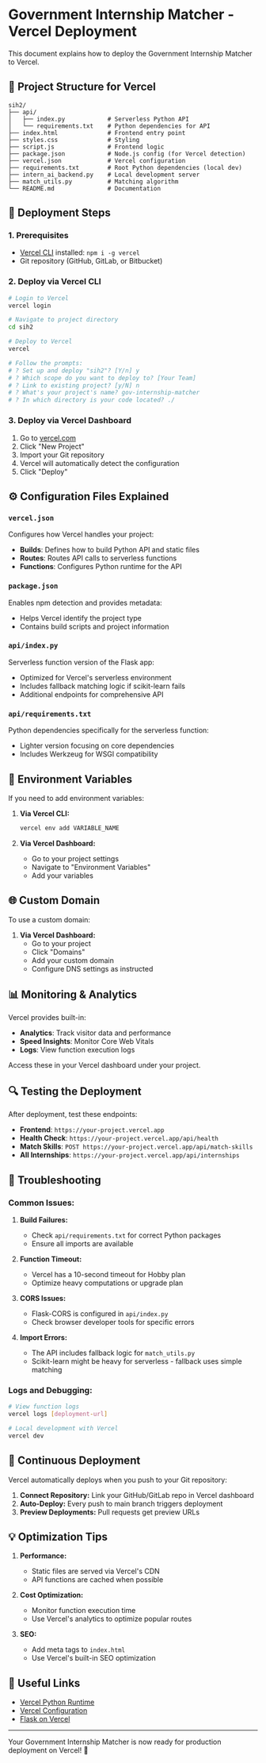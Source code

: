 # Government Internship Matcher - Vercel Deployment

This document explains how to deploy the Government Internship Matcher to Vercel.

## 📁 Project Structure for Vercel

```
sih2/
├── api/
│   ├── index.py            # Serverless Python API
│   └── requirements.txt    # Python dependencies for API
├── index.html              # Frontend entry point
├── styles.css              # Styling
├── script.js               # Frontend logic
├── package.json            # Node.js config (for Vercel detection)
├── vercel.json             # Vercel configuration
├── requirements.txt        # Root Python dependencies (local dev)
├── intern_ai_backend.py    # Local development server
├── match_utils.py          # Matching algorithm
└── README.md               # Documentation
```

## 🚀 Deployment Steps

### 1. Prerequisites
- [Vercel CLI](https://vercel.com/cli) installed: `npm i -g vercel`
- Git repository (GitHub, GitLab, or Bitbucket)

### 2. Deploy via Vercel CLI

```bash
# Login to Vercel
vercel login

# Navigate to project directory
cd sih2

# Deploy to Vercel
vercel

# Follow the prompts:
# ? Set up and deploy "sih2"? [Y/n] y
# ? Which scope do you want to deploy to? [Your Team]
# ? Link to existing project? [y/N] n
# ? What's your project's name? gov-internship-matcher
# ? In which directory is your code located? ./
```

### 3. Deploy via Vercel Dashboard

1. Go to [vercel.com](https://vercel.com)
2. Click "New Project"
3. Import your Git repository
4. Vercel will automatically detect the configuration
5. Click "Deploy"

## ⚙️ Configuration Files Explained

### `vercel.json`
Configures how Vercel handles your project:
- **Builds**: Defines how to build Python API and static files
- **Routes**: Routes API calls to serverless functions
- **Functions**: Configures Python runtime for the API

### `package.json`
Enables npm detection and provides metadata:
- Helps Vercel identify the project type
- Contains build scripts and project information

### `api/index.py`
Serverless function version of the Flask app:
- Optimized for Vercel's serverless environment
- Includes fallback matching logic if scikit-learn fails
- Additional endpoints for comprehensive API

### `api/requirements.txt`
Python dependencies specifically for the serverless function:
- Lighter version focusing on core dependencies
- Includes Werkzeug for WSGI compatibility

## 🔧 Environment Variables

If you need to add environment variables:

1. **Via Vercel CLI:**
   ```bash
   vercel env add VARIABLE_NAME
   ```

2. **Via Vercel Dashboard:**
   - Go to your project settings
   - Navigate to "Environment Variables"
   - Add your variables

## 🌐 Custom Domain

To use a custom domain:

1. **Via Vercel Dashboard:**
   - Go to your project
   - Click "Domains"
   - Add your custom domain
   - Configure DNS settings as instructed

## 📊 Monitoring & Analytics

Vercel provides built-in:
- **Analytics**: Track visitor data and performance
- **Speed Insights**: Monitor Core Web Vitals
- **Logs**: View function execution logs

Access these in your Vercel dashboard under your project.

## 🔍 Testing the Deployment

After deployment, test these endpoints:

- **Frontend**: `https://your-project.vercel.app`
- **Health Check**: `https://your-project.vercel.app/api/health`
- **Match Skills**: `POST https://your-project.vercel.app/api/match-skills`
- **All Internships**: `https://your-project.vercel.app/api/internships`

## 🐛 Troubleshooting

### Common Issues:

1. **Build Failures:**
   - Check `api/requirements.txt` for correct Python packages
   - Ensure all imports are available

2. **Function Timeout:**
   - Vercel has a 10-second timeout for Hobby plan
   - Optimize heavy computations or upgrade plan

3. **CORS Issues:**
   - Flask-CORS is configured in `api/index.py`
   - Check browser developer tools for specific errors

4. **Import Errors:**
   - The API includes fallback logic for `match_utils.py`
   - Scikit-learn might be heavy for serverless - fallback uses simple matching

### Logs and Debugging:

```bash
# View function logs
vercel logs [deployment-url]

# Local development with Vercel
vercel dev
```

## 🔄 Continuous Deployment

Vercel automatically deploys when you push to your Git repository:

1. **Connect Repository:** Link your GitHub/GitLab repo in Vercel dashboard
2. **Auto-Deploy:** Every push to main branch triggers deployment
3. **Preview Deployments:** Pull requests get preview URLs

## 💡 Optimization Tips

1. **Performance:**
   - Static files are served via Vercel's CDN
   - API functions are cached when possible

2. **Cost Optimization:**
   - Monitor function execution time
   - Use Vercel's analytics to optimize popular routes

3. **SEO:**
   - Add meta tags to `index.html`
   - Use Vercel's built-in SEO optimization

## 🔗 Useful Links

- [Vercel Python Runtime](https://vercel.com/docs/concepts/functions/serverless-functions/runtimes/python)
- [Vercel Configuration](https://vercel.com/docs/project-configuration)
- [Flask on Vercel](https://vercel.com/guides/using-flask-with-vercel)

---

Your Government Internship Matcher is now ready for production deployment on Vercel! 🎉
